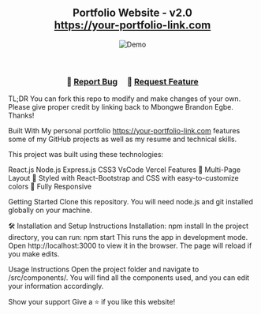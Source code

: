 <h2 align="center"> Portfolio Website - v2.0<br/> <a href="https://your-portfolio-link.com" target="_blank">https://your-portfolio-link.com</a> </h2> <div align="center"> <img alt="Demo" src="./Images/readme-img1.png" /> </div> <br/> <center>
   
 

</center> <h3 align="center"> 🔹 <a href="https://github.com/pentashi/Portfolio/issues">Report Bug</a> &nbsp; &nbsp; 🔹 <a href="https://github.com/pentashi/Portfolio/issues">Request Feature</a> </h3>
TL;DR
You can fork this repo to modify and make changes of your own. Please give proper credit by linking back to Mbongwe Brandon Egbe. Thanks!

Built With
My personal portfolio <a href="https://your-portfolio-link.com" target="_blank">https://your-portfolio-link.com</a> features some of my GitHub projects as well as my resume and technical skills.

This project was built using these technologies:

React.js
Node.js
Express.js
CSS3
VsCode
Vercel
Features
📖 Multi-Page Layout
🎨 Styled with React-Bootstrap and CSS with easy-to-customize colors
📱 Fully Responsive

Getting Started
Clone this repository. You will need node.js and git installed globally on your machine.

🛠 Installation and Setup Instructions
Installation: npm install
In the project directory, you can run: npm start
This runs the app in development mode.
Open http://localhost:3000 to view it in the browser. The page will reload if you make edits.

Usage Instructions
Open the project folder and navigate to /src/components/.
You will find all the components used, and you can edit your information accordingly.

Show your support
Give a ⭐ if you like this website!

